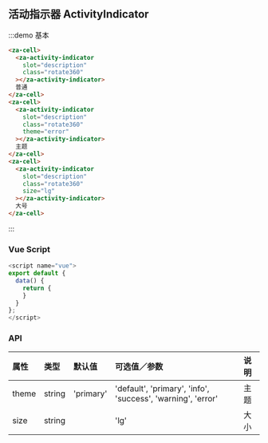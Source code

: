 ## 活动指示器 ActivityIndicator

:::demo 基本

```html
<za-cell>
  <za-activity-indicator
    slot="description"
    class="rotate360"
  ></za-activity-indicator>
  普通
</za-cell>
<za-cell>
  <za-activity-indicator
    slot="description"
    class="rotate360"
    theme="error"
  ></za-activity-indicator>
  主题
</za-cell>
<za-cell>
  <za-activity-indicator
    slot="description"
    class="rotate360"
    size="lg"
  ></za-activity-indicator>
  大号
</za-cell>
```

:::

### Vue Script

```javascript
<script name="vue">
export default {
  data() {
    return {
    }
  }
};
</script>
```

### API

| 属性      | 类型   | 默认值                | 可选值／参数                                                | 说明     |
| :-------- | :----- | :-------------------- | :---------------------------------------------------------- | :------- |
| theme     | string | 'primary'             | 'default', 'primary', 'info', 'success', 'warning', 'error' | 主题     |
| size      | string |                       | 'lg'                                                        | 大小     |
